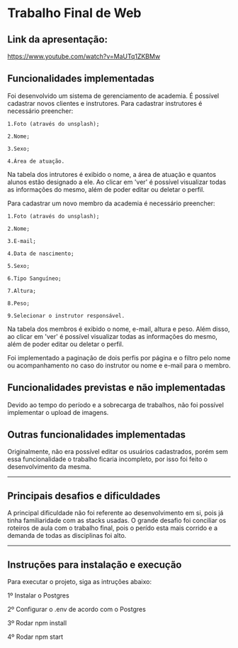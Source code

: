 # Trabalho Final de Web

## Link da apresentação:
https://www.youtube.com/watch?v=MaUTq1ZKBMw


## Funcionalidades implementadas 
Foi desenvolvido um sistema de gerenciamento de academia. É possível cadastrar novos clientes e instrutores.
Para cadastrar instrutores é necessário preencher:
    
    1.Foto (através do unsplash);
    
    2.Nome;
    
    3.Sexo;
    
    4.Área de atuação.

Na tabela dos intrutores é exibido o nome, a área de atuação e quantos alunos estão designado a ele. Ao clicar em 'ver' é possível visualizar todas as informações do mesmo, além de poder editar ou deletar o perfil.

Para cadastrar um novo membro da academia é necessário preencher:
    
    1.Foto (através do unsplash);
    
    2.Nome;
    
    3.E-mail;
    
    4.Data de nascimento;
    
    5.Sexo;
    
    6.Tipo Sanguíneo;
    
    7.Altura;
    
    8.Peso;
    
    9.Selecionar o instrutor responsável.

Na tabela dos membros é exibido o nome, e-mail, altura e peso. Além disso, ao clicar em 'ver' é possível visualizar todas as informações do mesmo, além de poder editar ou deletar o perfil.

Foi implementado a paginação de dois perfis por página e o filtro pelo nome ou acompanhamento no caso do instrutor ou nome e e-mail para o membro. 

## Funcionalidades previstas e não implementadas

Devido ao tempo do período e a sobrecarga de trabalhos, não foi possível implementar o upload de imagens. 

## Outras funcionalidades implementadas

Originalmente, não era possível editar os usuários cadastrados, porém sem essa funcionalidade o trabalho ficaria incompleto, por isso foi feito o desenvolvimento da mesma.

---
## Principais desafios e dificuldades
A principal dificuldade não foi referente ao desenvolvimento em si, pois já tinha familiaridade com as stacks usadas. O grande desafio foi conciliar os roteiros de aula com o trabalho final, pois o perído esta mais corrido e a demanda de todas as disciplinas foi alto. 

---

## Instruções para instalação e execução

Para executar o projeto, siga as  intruções abaixo:

1º Instalar o Postgres

2º Configurar o .env de acordo com o Postgres

3º Rodar npm install

4º Rodar npm start
